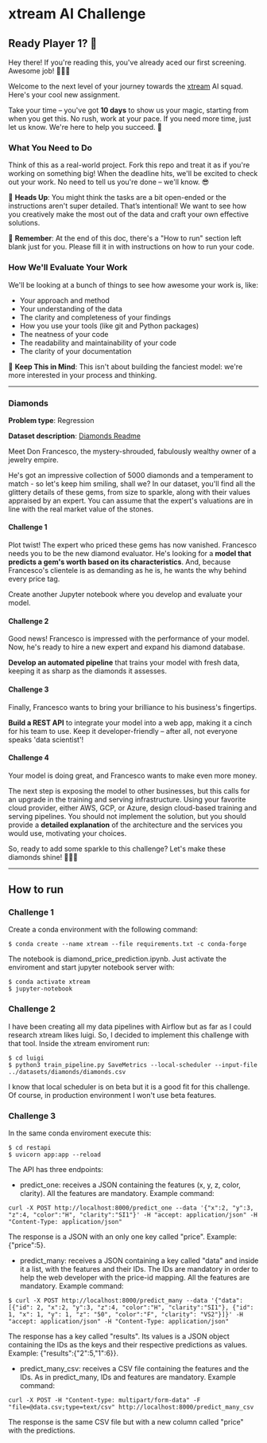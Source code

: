 # xtream AI Challenge

## Ready Player 1? 🚀

Hey there! If you're reading this, you've already aced our first screening. Awesome job! 👏👏👏

Welcome to the next level of your journey towards the [xtream](https://xtreamers.io) AI squad. Here's your cool new assignment.

Take your time – you've got **10 days** to show us your magic, starting from when you get this. No rush, work at your pace. If you need more time, just let us know. We're here to help you succeed. 🤝

### What You Need to Do

Think of this as a real-world project. Fork this repo and treat it as if you're working on something big! When the deadline hits, we'll be excited to check out your work. No need to tell us you're done – we'll know. 😎

🚨 **Heads Up**: You might think the tasks are a bit open-ended or the instructions aren't super detailed. That’s intentional! We want to see how you creatively make the most out of the data and craft your own effective solutions.

🚨 **Remember**: At the end of this doc, there's a "How to run" section left blank just for you. Please fill it in with instructions on how to run your code.

### How We'll Evaluate Your Work

We'll be looking at a bunch of things to see how awesome your work is, like:

* Your approach and method
* Your understanding of the data
* The clarity and completeness of your findings
* How you use your tools (like git and Python packages)
* The neatness of your code
* The readability and maintainability of your code
* The clarity of your documentation

🚨 **Keep This in Mind**: This isn't about building the fanciest model: we're more interested in your process and thinking.

---

### Diamonds

**Problem type**: Regression

**Dataset description**: [Diamonds Readme](./datasets/diamonds/README.md)

Meet Don Francesco, the mystery-shrouded, fabulously wealthy owner of a jewelry empire.

He's got an impressive collection of 5000 diamonds and a temperament to match - so let's keep him smiling, shall we?
In our dataset, you'll find all the glittery details of these gems, from size to sparkle, along with their values
appraised by an expert. You can assume that the expert's valuations are in line with the real market value of the stones.

#### Challenge 1

Plot twist! The expert who priced these gems has now vanished.
Francesco needs you to be the new diamond evaluator.
He's looking for a **model that predicts a gem's worth based on its characteristics**.
And, because Francesco's clientele is as demanding as he is, he wants the why behind every price tag.

Create another Jupyter notebook where you develop and evaluate your model.

#### Challenge 2

Good news! Francesco is impressed with the performance of your model.
Now, he's ready to hire a new expert and expand his diamond database.

**Develop an automated pipeline** that trains your model with fresh data,
keeping it as sharp as the diamonds it assesses.

#### Challenge 3

Finally, Francesco wants to bring your brilliance to his business's fingertips.

**Build a REST API** to integrate your model into a web app,
making it a cinch for his team to use.
Keep it developer-friendly – after all, not everyone speaks 'data scientist'!

#### Challenge 4

Your model is doing great, and Francesco wants to make even more money.

The next step is exposing the model to other businesses, but this calls for an upgrade in the training and serving infrastructure.
Using your favorite cloud provider, either AWS, GCP, or Azure, design cloud-based training and serving pipelines.
You should not implement the solution, but you should provide a **detailed explanation** of the architecture and the services you would use, motivating your choices.

So, ready to add some sparkle to this challenge? Let's make these diamonds shine! 🌟💎✨

---

## How to run

### Challenge 1
Create a conda environment with the following command:
```
$ conda create --name xtream --file requirements.txt -c conda-forge
```
The notebook is diamond_price_prediction.ipynb. Just activate the enviroment and start jupyter notebook server with:
```
$ conda activate xtream
$ jupyter-notebook
```

### Challenge 2
I have been creating all my data pipelines with Airflow but as far as I could research xtream likes luigi. So, I decided to implement this challenge with that tool. Inside the xtream enviroment run:
```
$ cd luigi
$ python3 train_pipeline.py SaveMetrics --local-scheduler --input-file ../datasets/diamonds/diamonds.csv
```
I know that local scheduler is on beta but it is a good fit for this challenge. Of course, in production environment I won't use beta features.

### Challenge 3
In the same conda enviroment execute this:
```
$ cd restapi
$ uvicorn app:app --reload
```

The API has three endpoints:
* predict_one: receives a JSON containing the features (x, y, z, color, clarity). All the features are mandatory. Example command:
```
curl -X POST http://localhost:8000/predict_one --data '{"x":2, "y":3, "z":4, "color":"H", "clarity":"SI1"}' -H "accept: application/json" -H "Content-Type: application/json"
```
The response is a JSON with an only one key called "price". Example: {"price":5}.
* predict_many: receives a JSON containing a key called "data" and inside it a list, with the features and their IDs. The IDs are mandatory in order to help the web developer with the price-id mapping. All the features are mandatory. Example command:
```
$ curl -X POST http://localhost:8000/predict_many --data '{"data":[{"id": 2, "x":2, "y":3, "z":4, "color":"H", "clarity":"SI1"}, {"id": 1, "x": 1, "y": 1, "z": "50", "color":"F", "clarity": "VS2"}]}' -H "accept: application/json" -H "Content-Type: application/json"
```
The response has a key called "results". Its values is a JSON object containing the IDs as the keys and their respective predictions as values. Example: {"results":{"2":5,"1":6}}.
* predict_many_csv: receives a CSV file containing the features and the IDs. As in predict_many, IDs and features are mandatory. Example command:
```
curl -X POST -H "Content-type: multipart/form-data" -F "file=@data.csv;type=text/csv" http://localhost:8000/predict_many_csv
```
The response is the same CSV file but with a new column called "price" with the predictions.
